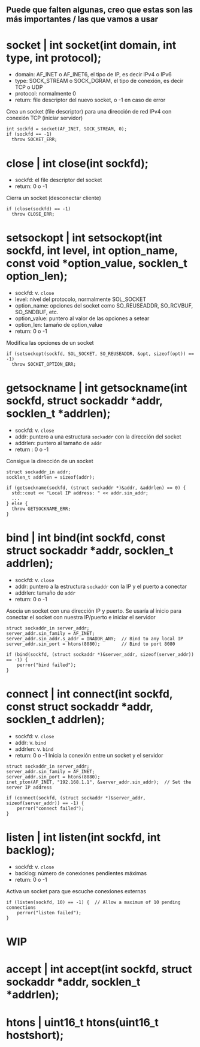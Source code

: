 ## Puede que falten algunas, creo que estas son las más importantes / las que vamos a usar

# socket | int socket(int domain, int type, int protocol);

- domain: AF_INET o AF_INET6, el tipo de IP, es decir IPv4 o IPv6
- type: SOCK_STREAM o SOCK_DGRAM, el tipo de conexión, es decir TCP o UDP
- protocol: normalmente 0
- return: file descriptor del nuevo socket, o -1 en caso de error

Crea un socket (file descriptor) para una dirección de red IPv4 con conexión TCP (iniciar servidor)

```
int sockfd = socket(AF_INET, SOCK_STREAM, 0);
if (sockfd == -1)
  throw SOCKET_ERR;
```

# close | int close(int sockfd);

- sockfd: el file descriptor del socket
- return: 0 o -1

Cierra un socket (desconectar cliente)

```
if (close(sockfd) == -1)
  throw CLOSE_ERR;
```

# setsockopt | int setsockopt(int sockfd, int level, int option_name, const void \*option_value, socklen_t option_len);

- sockfd: v. `close`
- level: nivel del protocolo, normalmente SOL_SOCKET
- option_name: opciones del socket como SO_REUSEADDR, SO_RCVBUF, SO_SNDBUF, etc.
- option_value: puntero al valor de las opciones a setear
- option_len: tamaño de option_value
- return: 0 o -1

Modifica las opciones de un socket

```
if (setsockopt(sockfd, SOL_SOCKET, SO_REUSEADDR, &opt, sizeof(opt)) == -1)
  throw SOCKET_OPTION_ERR;
```

# getsockname | int getsockname(int sockfd, struct sockaddr *addr, socklen_t *addrlen);

- sockfd: v. `close`
- addr: puntero a una estructura `sockaddr` con la dirección del socket
- addrlen: puntero al tamaño de `addr`
- return : 0 o -1

Consigue la dirección de un socket

```
struct sockaddr_in addr;
socklen_t addrlen = sizeof(addr);

if (getsockname(sockfd, (struct sockaddr *)&addr, &addrlen) == 0) {
  std::cout << "Local IP address: " << addr.sin_addr;
  ...
} else {
  throw GETSOCKNAME_ERR;
}
```

# bind | int bind(int sockfd, const struct sockaddr \*addr, socklen_t addrlen);

- sockfd: v. `close`
- addr: puntero a la estructura `sockaddr` con la IP y el puerto a conectar
- addrlen: tamaño de `addr`
- return: 0 o -1

Asocia un socket con una dirección IP y puerto. Se usaría al inicio para conectar el socket con nuestra IP/puerto e iniciar el servidor

```
struct sockaddr_in server_addr;
server_addr.sin_family = AF_INET;
server_addr.sin_addr.s_addr = INADDR_ANY;  // Bind to any local IP
server_addr.sin_port = htons(8080);        // Bind to port 8080

if (bind(sockfd, (struct sockaddr *)&server_addr, sizeof(server_addr)) == -1) {
    perror("bind failed");
}
```

# connect | int connect(int sockfd, const struct sockaddr \*addr, socklen_t addrlen);

- sockfd: v. `close`
- addr: v. `bind`
- addrlen: v. `bind`
- return: 0 o -1
  Inicia la conexión entre un socket y el servidor

```
struct sockaddr_in server_addr;
server_addr.sin_family = AF_INET;
server_addr.sin_port = htons(8080);
inet_pton(AF_INET, "192.168.1.1", &server_addr.sin_addr);  // Set the server IP address

if (connect(sockfd, (struct sockaddr *)&server_addr, sizeof(server_addr)) == -1) {
    perror("connect failed");
}
```

# listen | int listen(int sockfd, int backlog);

- sockfd: v. `close`
- backlog: número de conexiones pendientes máximas
- return: 0 o -1

Activa un socket para que escuche conexiones externas

```
if (listen(sockfd, 10) == -1) {  // Allow a maximum of 10 pending connections
    perror("listen failed");
}
```

# WIP

# accept | int accept(int sockfd, struct sockaddr *addr, socklen_t *addrlen);

# htons | uint16_t htons(uint16_t hostshort);
